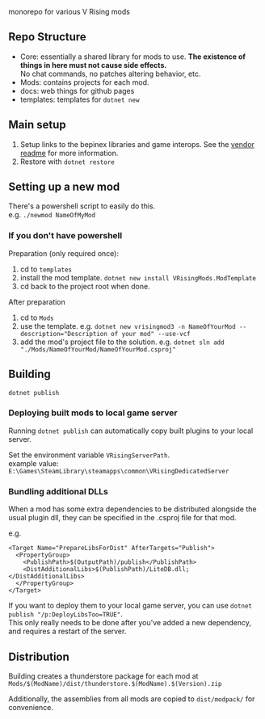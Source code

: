 monorepo for various V Rising mods

## Repo Structure
- Core: essentially a shared library for mods to use. **The existence of things in here must not cause side effects.**\
No chat commands, no patches altering behavior, etc.
- Mods: contains projects for each mod.
- docs: web things for github pages
- templates: templates for `dotnet new`


## Main setup

1. Setup links to the bepinex libraries and game interops. See the [vendor readme](vendor/README.md) for more information.
2. Restore with `dotnet restore`

## Setting up a new mod

There's a powershell script to easily do this.\
e.g. `./newmod NameOfMyMod`

### If you don't have powershell
Preparation (only required once):
1. cd to `templates`
2. install the mod template. `dotnet new install VRisingMods.ModTemplate`
3. cd back to the project root when done.

After preparation
1. cd to `Mods`
2. use the template. e.g. `dotnet new vrisingmod3 -n NameOfYourMod --description="Description of your mod" --use-vcf`
3. add the mod's project file to the solution. e.g. `dotnet sln add "./Mods/NameOfYourMod/NameOfYourMod.csproj"`


## Building

`dotnet publish`

### Deploying built mods to local game server

Running `dotnet publish` can automatically copy built plugins to your local server.

Set the environment variable `VRisingServerPath`.\
example value: `E:\Games\SteamLibrary\steamapps\common\VRisingDedicatedServer`

### Bundling additional DLLs
When a mod has some extra dependencies to be distributed alongside the usual plugin dll, they can be specified in the .csproj file for that mod.

e.g.
```
<Target Name="PrepareLibsForDist" AfterTargets="Publish">
  <PropertyGroup>
    <PublishPath>$(OutputPath)/publish</PublishPath>
    <DistAdditionalLibs>$(PublishPath)/LiteDB.dll;</DistAdditionalLibs>
  </PropertyGroup>
</Target>
```

If you want to deploy them to your local game server, you can use `dotnet publish "/p:DeployLibsToo=TRUE"`.\
This only really needs to be done after you've added a new dependency, and requires a restart of the server.


## Distribution
Building creates a thunderstore package for each mod at `Mods/$(ModName)/dist/thunderstore.$(ModName).$(Version).zip`

Additionally, the assemblies from all mods are copied to `dist/modpack/` for convenience.